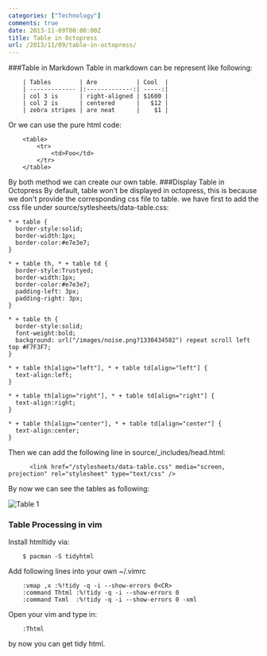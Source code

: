 ```yaml
---
categories: ["Technology"]
comments: true
date: 2013-11-09T00:00:00Z
title: Table in Octopress
url: /2013/11/09/table-in-octopress/
---
```


###Table in Markdown
Table in markdown can be represent like following:

```
	| Tables        | Are           | Cool  |
	| ------------- |:-------------:| -----:|
	| col 3 is      | right-aligned | $1600 |
	| col 2 is      | centered      |   $12 |
	| zebra stripes | are neat      |    $1 |
```

Or we can use the pure html code:

```
	<table>
	    <tr>
	        <td>Foo</td>
	    </tr>
	</table>
```

By both method we can create our own table.
###Display Table in Octopress
By default, table won't be displayed in octopress, this is because we don't provide the corresponding css file to table. we have first to add the css file under source/sytlesheets/data-table.css:
```
* + table {
  border-style:solid;
  border-width:1px;
  border-color:#e7e3e7;
}
 
* + table th, * + table td {
  border-style:Trustyed;
  border-width:1px;
  border-color:#e7e3e7;
  padding-left: 3px;
  padding-right: 3px;
}
 
* + table th {
  border-style:solid;
  font-weight:bold;
  background: url("/images/noise.png?1330434582") repeat scroll left top #F7F3F7;
}
 
* + table th[align="left"], * + table td[align="left"] {
  text-align:left;
}
 
* + table th[align="right"], * + table td[align="right"] {
  text-align:right;
}
 
* + table th[align="center"], * + table td[align="center"] {
  text-align:center;
}
```
Then we can add the following line in source/\_includes/head.html:

```
	  <link href="/stylesheets/data-table.css" media="screen, projection" rel="stylesheet" type="text/css" />
```

By now we can see the tables as following:


![Table 1](/images/table1.jpg)


### Table Processing in vim
Install htmltidy via:

```
	$ pacman -S tidyhtml
```

Add following lines into your own ~/.vimrc

```
	:vmap ,x :%!tidy -q -i --show-errors 0<CR>
	:command Thtml :%!tidy -q -i --show-errors 0
	:command Txml  :%!tidy -q -i --show-errors 0 -xml
```

Open your vim and type in:

```
	:Thtml
```

by now you can get tidy html. 
